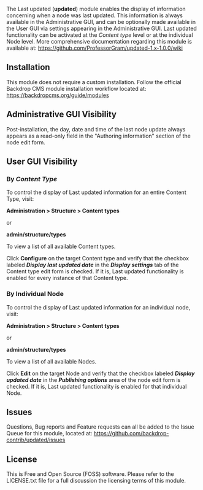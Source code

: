 The Last updated (**updated**) module enables the display of information concerning when a node was last updated.  This information is always available in the Administrative GUI, and can be optionally made available in the User GUI via settings appearing in the Administrative GUI.  Last updated functionality can be activated at the *Content type* level or at the individual Node level.  More comprehensive documentation regarding this module is available at:
https://github.com/ProfessorGram/updated-1.x-1.0.0/wiki


## Installation
This module does not require a custom installation.  Follow the official Backdrop CMS module installation workflow located at:  
https://backdropcms.org/guide/modules

## Administrative GUI Visibility
Post-installation, the day, date and time of the last node update always appears as a read-only field in the "Authoring information" section of the node edit form.

## User GUI Visibility

### By *Content Type*
To control the display of Last updated information for an entire Content Type, visit:

**Administration > Structure > Content types**

or 

**admin/structure/types**

To view a list of all available Content types.

Click **Configure** on the target Content type and verify that the checkbox labeled ***Display last updated date*** in the ***Display settings*** tab of the Content type edit form is checked.  If it is, Last updated functionality is enabled for every instance of that Content type.

### By Individual Node
To control the display of Last updated information for an individual node, visit:

**Administration > Structure > Content types**

or

**admin/structure/types**

To view a list of all available Nodes.

Click **Edit** on the target Node and verify that the checkbox labeled ***Display updated date*** in the ***Publishing options*** area of the node edit form is checked.  If it is, Last updated functionality is enabled for that individual Node.

## Issues
Questions, Bug reports and Feature requests can all be added to the Issue Queue for this module, located at:
https://github.com/backdrop-contrib/updated/issues

## License
This is Free and Open Source (FOSS) software.  Please refer to the LICENSE.txt file for a full discussion the licensing terms of this module.
